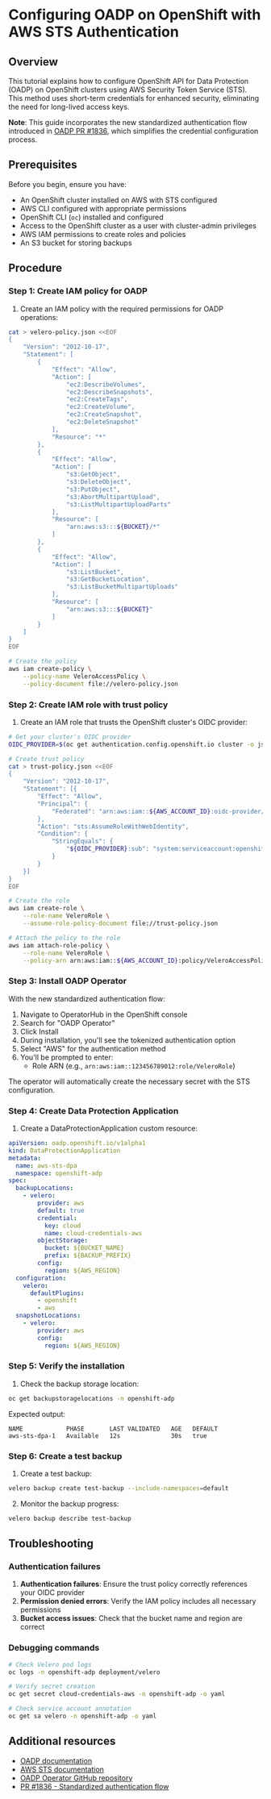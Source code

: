 # Configuring OADP on OpenShift with AWS STS Authentication

## Overview

This tutorial explains how to configure OpenShift API for Data Protection (OADP) on OpenShift clusters using AWS Security Token Service (STS). This method uses short-term credentials for enhanced security, eliminating the need for long-lived access keys.

**Note**: This guide incorporates the new standardized authentication flow introduced in [OADP PR #1836](https://github.com/openshift/oadp-operator/pull/1836), which simplifies the credential configuration process.

## Prerequisites

Before you begin, ensure you have:

* An OpenShift cluster installed on AWS with STS configured
* AWS CLI configured with appropriate permissions
* OpenShift CLI (`oc`) installed and configured
* Access to the OpenShift cluster as a user with cluster-admin privileges
* AWS IAM permissions to create roles and policies
* An S3 bucket for storing backups

## Procedure

### Step 1: Create IAM policy for OADP

1. Create an IAM policy with the required permissions for OADP operations:

```bash
cat > velero-policy.json <<EOF
{
    "Version": "2012-10-17",
    "Statement": [
        {
            "Effect": "Allow",
            "Action": [
                "ec2:DescribeVolumes",
                "ec2:DescribeSnapshots",
                "ec2:CreateTags",
                "ec2:CreateVolume",
                "ec2:CreateSnapshot",
                "ec2:DeleteSnapshot"
            ],
            "Resource": "*"
        },
        {
            "Effect": "Allow",
            "Action": [
                "s3:GetObject",
                "s3:DeleteObject",
                "s3:PutObject",
                "s3:AbortMultipartUpload",
                "s3:ListMultipartUploadParts"
            ],
            "Resource": [
                "arn:aws:s3:::${BUCKET}/*"
            ]
        },
        {
            "Effect": "Allow",
            "Action": [
                "s3:ListBucket",
                "s3:GetBucketLocation",
                "s3:ListBucketMultipartUploads"
            ],
            "Resource": [
                "arn:aws:s3:::${BUCKET}"
            ]
        }
    ]
}
EOF

# Create the policy
aws iam create-policy \
    --policy-name VeleroAccessPolicy \
    --policy-document file://velero-policy.json
```

### Step 2: Create IAM role with trust policy

1. Create an IAM role that trusts the OpenShift cluster's OIDC provider:

```bash
# Get your cluster's OIDC provider
OIDC_PROVIDER=$(oc get authentication.config.openshift.io cluster -o json | jq -r .spec.serviceAccountIssuer | sed 's|https://||')

# Create trust policy
cat > trust-policy.json <<EOF
{
    "Version": "2012-10-17",
    "Statement": [{
        "Effect": "Allow",
        "Principal": {
            "Federated": "arn:aws:iam::${AWS_ACCOUNT_ID}:oidc-provider/${OIDC_PROVIDER}"
        },
        "Action": "sts:AssumeRoleWithWebIdentity",
        "Condition": {
            "StringEquals": {
                "${OIDC_PROVIDER}:sub": "system:serviceaccount:openshift-adp:velero"
            }
        }
    }]
}
EOF

# Create the role
aws iam create-role \
    --role-name VeleroRole \
    --assume-role-policy-document file://trust-policy.json

# Attach the policy to the role
aws iam attach-role-policy \
    --role-name VeleroRole \
    --policy-arn arn:aws:iam::${AWS_ACCOUNT_ID}:policy/VeleroAccessPolicy
```

### Step 3: Install OADP Operator

With the new standardized authentication flow:

1. Navigate to OperatorHub in the OpenShift console
2. Search for "OADP Operator"
3. Click Install
4. During installation, you'll see the tokenized authentication option
5. Select "AWS" for the authentication method
6. You'll be prompted to enter:
   * Role ARN (e.g., `arn:aws:iam::123456789012:role/VeleroRole`)

The operator will automatically create the necessary secret with the STS configuration.

### Step 4: Create Data Protection Application

1. Create a DataProtectionApplication custom resource:

```yaml
apiVersion: oadp.openshift.io/v1alpha1
kind: DataProtectionApplication
metadata:
  name: aws-sts-dpa
  namespace: openshift-adp
spec:
  backupLocations:
    - velero:
        provider: aws
        default: true
        credential:
          key: cloud
          name: cloud-credentials-aws
        objectStorage:
          bucket: ${BUCKET_NAME}
          prefix: ${BACKUP_PREFIX}
        config:
          region: ${AWS_REGION}
  configuration:
    velero:
      defaultPlugins:
        - openshift
        - aws
  snapshotLocations:
    - velero:
        provider: aws
        config:
          region: ${AWS_REGION}
```

### Step 5: Verify the installation

1. Check the backup storage location:

```bash
oc get backupstoragelocations -n openshift-adp
```

Expected output:

```
NAME            PHASE       LAST VALIDATED   AGE   DEFAULT
aws-sts-dpa-1   Available   12s              30s   true
```

### Step 6: Create a test backup

1. Create a test backup:

```bash
velero backup create test-backup --include-namespaces=default
```

2. Monitor the backup progress:

```bash
velero backup describe test-backup
```

## Troubleshooting

### Authentication failures

1. **Authentication failures**: Ensure the trust policy correctly references your OIDC provider
2. **Permission denied errors**: Verify the IAM policy includes all necessary permissions
3. **Bucket access issues**: Check that the bucket name and region are correct

### Debugging commands

```bash
# Check Velero pod logs
oc logs -n openshift-adp deployment/velero

# Verify secret creation
oc get secret cloud-credentials-aws -n openshift-adp -o yaml

# Check service account annotation
oc get sa velero -n openshift-adp -o yaml
```

## Additional resources

* [OADP documentation](https://docs.openshift.com/container-platform/latest/backup_and_restore/application_backup_and_restore/oadp-intro.html)
* [AWS STS documentation](https://docs.aws.amazon.com/STS/latest/APIReference/welcome.html)
* [OADP Operator GitHub repository](https://github.com/openshift/oadp-operator)
* [PR #1836 - Standardized authentication flow](https://github.com/openshift/oadp-operator/pull/1836)
